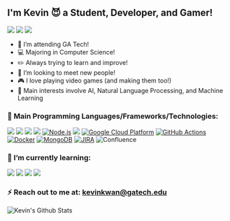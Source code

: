 ## I'm Kevin 😈 a Student, Developer, and Gamer!
[ ![](https://img.shields.io/badge/-LinkedIn-0072b1?style=flat&logo=linkedin)](https://www.linkedin.com/in/kevinkwan3/)
[![](https://badges.peiyuan.ch/leetcode/KevinKwan/name?labelColor=black)](https://leetcode.com/KevinKwan)
[![](https://badges.peiyuan.ch/leetcode/KevinKwan/solved)](https://leetcode.com/KevinKwan)


- 🐝 I’m attending GA Tech!
- 💻 Majoring in Computer Science!
- ✏️ Always trying to learn and improve!
- 👯 I’m looking to meet new people!
- 🎮 I love playing video games (and making them too!)
- 🤖 Main interests involve AI, Natural Language Processing, and Machine Learning
### 📝 Main Programming Languages/Frameworks/Technologies:
<img src="http://img.shields.io/badge/-Java-F89820?style=flat&logo=java&logoColor=white"> <img src="https://img.shields.io/badge/C%23-239120?style=flat&logo=c-sharp&logoColor=white"> <img src="https://img.shields.io/badge/-Python-black?style=flat&logo=python&logoColor=white"> <img src="https://img.shields.io/badge/-JavaScript-eed718?style=flat&logo=javascript&logoColor=ffffff">
[![Node.js](https://img.shields.io/badge/Node.js-339933?style=flat&logo=node.js&logoColor=white)](https://nodejs.org/)
<img src ="https://img.shields.io/badge/React-20232A?style=flat&logo=react&logoColor=61DAFB"> 
[![Google Cloud Platform](https://img.shields.io/badge/Google_Cloud_Platform-4285F4?style=flat&logo=google-cloud&logoColor=white)](https://cloud.google.com/)
[![GitHub Actions](https://img.shields.io/badge/GitHub_Actions-2088FF?style=flat&logo=github-actions&logoColor=white)](https://github.com/features/actions)
[![Docker](https://img.shields.io/badge/Docker-2496ED?style=flat&logo=docker&logoColor=white)](https://www.docker.com/)
[![MongoDB](https://img.shields.io/badge/MongoDB-47A248?style=flat&logo=mongodb&logoColor=white)](https://www.mongodb.com/)
[![JIRA](https://img.shields.io/badge/JIRA-0052CC?style=flat&logo=jira&logoColor=white)](https://www.atlassian.com/software/jira)
	![Confluence](https://img.shields.io/badge/Confluence-%23172BF4.svg?style=flat&logo=confluence&logoColor=white)
### 🌱 I’m currently learning:
<img src="https://img.shields.io/badge/C%2B%2B-00599C?style=flat&logo=c%2B%2B&logoColor=white"> <img src = "https://img.shields.io/badge/-HTML5-E34F26?style=flat&logo=html5&logoColor=white"> <img src="https://shields.io/badge/TypeScript-3178C6?logo=TypeScript&logoColor=FFF"> <img src="https://img.shields.io/badge/C-00599C?&logo=c&logoColor=white"> 

### ⚡ Reach out to me at: [kevinkwan@gatech.edu](mailto:kevinkwan@gatech.edu)

<img align="left" alt="Kevin's Github Stats" src="https://github-readme-stats-git-masterrstaa-rickstaa.vercel.app/api?username=Kevin-Kwan&count_private=true&show_icons=true&hide_border=false&cache_seconds=1800&theme=dark"/>
<!--<img align="left" alt="Kevin's Top Languages" src="https://github-readme-stats.vercel.app/api/top-langs/?username=Kevin-Kwan&count_private=true&show_icons=true&layout=compact&cache_seconds=1800&theme=dark"/>-->
<!--<img src="https://img.shields.io/badge/-Node.js-3C873A?style=flat&logo=Node.js&logoColor=white">-->
